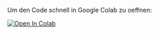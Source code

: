Um den Code schnell in Google Colab zu oeffnen:

[![Open In Colab](https://colab.research.google.com/assets/colab-badge.svg)](https://colab.research.google.com/github/mariaweinreuter/ml-captcha-classificator/blob/Leon/ML1_Captcha_Challenge_JAF.ipynb)
